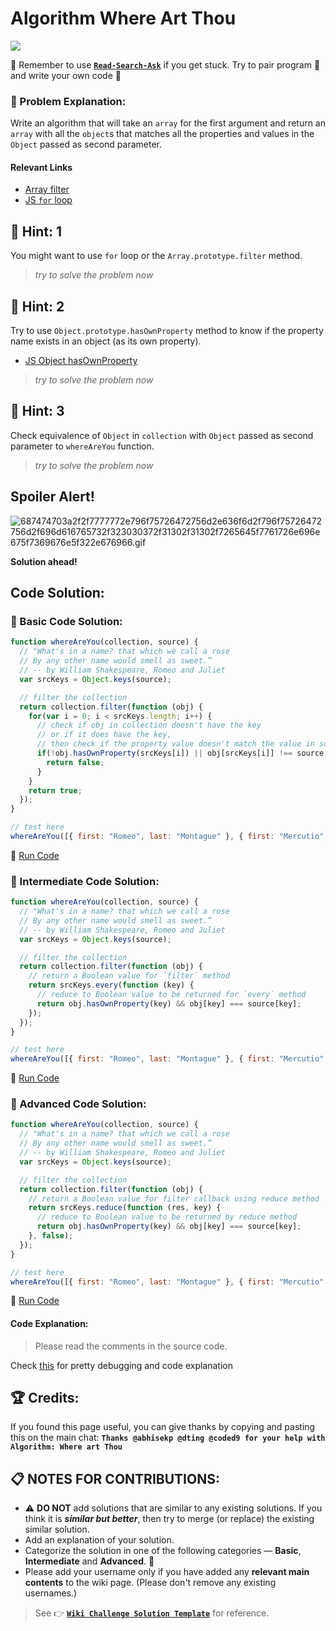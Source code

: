 # Algorithm Where Art Thou

![](https://i.imgur.com/IUY2p6Y.jpg)

:triangular_flag_on_post: Remember to use [**`Read-Search-Ask`**](FreeCodeCamp-Get-Help) if you get stuck. Try to pair program :busts_in_silhouette: and write your own code :pencil:

### :checkered_flag: Problem Explanation:

Write an algorithm that will take an `array` for the first argument and return an `array` with all the `object`s that matches all the properties and values in the `Object` passed as second parameter.

#### Relevant Links
- [Array filter](JS-Array-Prototype-Filter)
- [JS `for` loop]()

## :speech_balloon: Hint: 1

You might want to use `for` loop or the `Array.prototype.filter` method.

> _try to solve the problem now_

## :speech_balloon: Hint: 2

Try to use `Object.prototype.hasOwnProperty` method to know if the property name exists in an object (as its own property).

- [JS Object hasOwnProperty](https://developer.mozilla.org/en/docs/Web/JavaScript/Reference/Global_Objects/Object/hasOwnProperty)

> _try to solve the problem now_

## :speech_balloon: Hint: 3

Check equivalence of `Object` in `collection` with `Object` passed as second parameter to `whereAreYou` function.

> _try to solve the problem now_

## Spoiler Alert!

![687474703a2f2f7777772e796f75726472756d2e636f6d2f796f75726472756d2f696d616765732f323030372f31302f31302f7265645f7761726e696e675f7369676e5f322e676966.gif](https://files.gitter.im/FreeCodeCamp/Wiki/nlOm/thumb/687474703a2f2f7777772e796f75726472756d2e636f6d2f796f75726472756d2f696d616765732f323030372f31302f31302f7265645f7761726e696e675f7369676e5f322e676966.gif)

**Solution ahead!**

## Code Solution:

### :beginner: Basic Code Solution:

```javascript
function whereAreYou(collection, source) {
  // "What's in a name? that which we call a rose
  // By any other name would smell as sweet.”
  // -- by William Shakespeare, Romeo and Juliet
  var srcKeys = Object.keys(source);

  // filter the collection
  return collection.filter(function (obj) {
    for(var i = 0; i < srcKeys.length; i++) {
      // check if obj in collection doesn't have the key
      // or if it does have the key,
      // then check if the property value doesn't match the value in source
      if(!obj.hasOwnProperty(srcKeys[i]) || obj[srcKeys[i]] !== source[srcKeys[i]]) {
        return false;
      }
    }
    return true;
  });
}

// test here
whereAreYou([{ first: "Romeo", last: "Montague" }, { first: "Mercutio", last: null }, { first: "Tybalt", last: "Capulet" }], { last: "Capulet" });
```

:rocket: [Run Code](https://repl.it/CLmh/0)

### :sunflower: Intermediate Code Solution:

```javascript
function whereAreYou(collection, source) {
  // "What's in a name? that which we call a rose
  // By any other name would smell as sweet.”
  // -- by William Shakespeare, Romeo and Juliet
  var srcKeys = Object.keys(source);

  // filter the collection
  return collection.filter(function (obj) {
    // return a Boolean value for `filter` method
    return srcKeys.every(function (key) {
      // reduce to Boolean value to be returned for `every` method
      return obj.hasOwnProperty(key) && obj[key] === source[key];
    });
  });
}

// test here
whereAreYou([{ first: "Romeo", last: "Montague" }, { first: "Mercutio", last: null }, { first: "Tybalt", last: "Capulet" }], { last: "Capulet" });
```

:rocket: [Run Code](https://repl.it/CLmi/0)

### :rotating_light: Advanced Code Solution:

```javascript
function whereAreYou(collection, source) {
  // "What's in a name? that which we call a rose
  // By any other name would smell as sweet.”
  // -- by William Shakespeare, Romeo and Juliet
  var srcKeys = Object.keys(source);

  // filter the collection
  return collection.filter(function (obj) {
    // return a Boolean value for filter callback using reduce method
    return srcKeys.reduce(function (res, key) {
      // reduce to Boolean value to be returned by reduce method
      return obj.hasOwnProperty(key) && obj[key] === source[key];
    }, false);
  });
}

// test here
whereAreYou([{ first: "Romeo", last: "Montague" }, { first: "Mercutio", last: null }, { first: "Tybalt", last: "Capulet" }], { last: "Capulet" });
```

:rocket: [Run Code](https://repl.it/CLmj/0)

#### Code Explanation:

> Please read the comments in the source code.

Check [this](http://repl.it/BFZQ/19) for pretty debugging and code explanation

## :trophy: Credits:

If you found this page useful, you can give thanks by copying and pasting this on the main chat: **`Thanks @abhisekp @dting @coded9 for your help with Algorithm: Where art Thou`**

## :clipboard: NOTES FOR CONTRIBUTIONS:
- :warning: **DO NOT** add solutions that are similar to any existing solutions. If you think it is **_similar but better_**, then try to merge (or replace) the existing similar solution.
- Add an explanation of your solution.
- Categorize the solution in one of the following categories &mdash; **Basic**, **Intermediate** and **Advanced**. :traffic_light:
- Please add your username only if you have added any **relevant main contents** to the wiki page. (Please don't remove any existing usernames.)

> See :point_right: [**`Wiki Challenge Solution Template`**](Wiki-Template-Challenge-Solution) for reference.
